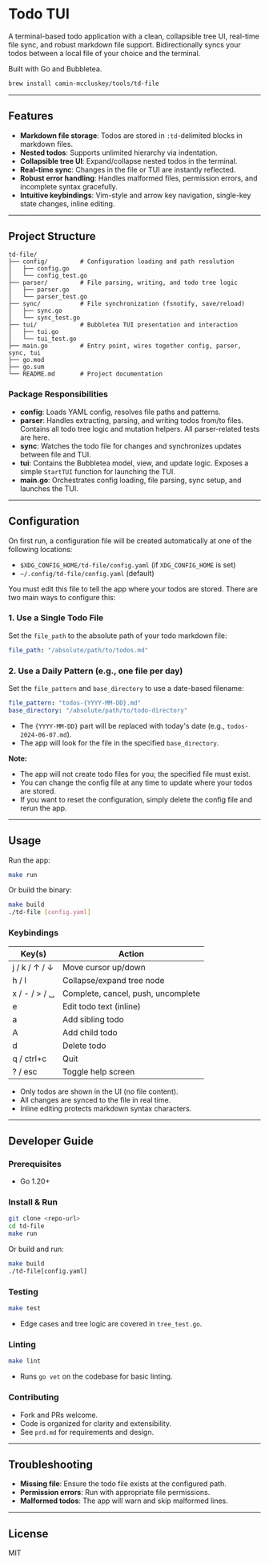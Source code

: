 # Todo TUI

A terminal-based todo application with a clean, collapsible tree UI, real-time file sync, and robust markdown file support. Bidirectionally syncs your todos between a local file of your choice and the terminal.

Built with Go and Bubbletea.

```sh
brew install camin-mccluskey/tools/td-file
```

---

## Features
- **Markdown file storage**: Todos are stored in `:td`-delimited blocks in markdown files.
- **Nested todos**: Supports unlimited hierarchy via indentation.
- **Collapsible tree UI**: Expand/collapse nested todos in the terminal.
- **Real-time sync**: Changes in the file or TUI are instantly reflected.
- **Robust error handling**: Handles malformed files, permission errors, and incomplete syntax gracefully.
- **Intuitive keybindings**: Vim-style and arrow key navigation, single-key state changes, inline editing.

---

## Project Structure

```
td-file/
├── config/         # Configuration loading and path resolution
│   ├── config.go
│   └── config_test.go
├── parser/         # File parsing, writing, and todo tree logic
│   ├── parser.go
│   └── parser_test.go
├── sync/           # File synchronization (fsnotify, save/reload)
│   ├── sync.go
│   └── sync_test.go
├── tui/            # Bubbletea TUI presentation and interaction
│   ├── tui.go
│   └── tui_test.go
├── main.go         # Entry point, wires together config, parser, sync, tui
├── go.mod
├── go.sum
└── README.md       # Project documentation
```

### Package Responsibilities

- **config**:  Loads YAML config, resolves file paths and patterns.
- **parser**:  Handles extracting, parsing, and writing todos from/to files. Contains all todo tree logic and mutation helpers. All parser-related tests are here.
- **sync**:    Watches the todo file for changes and synchronizes updates between file and TUI.
- **tui**:     Contains the Bubbletea model, view, and update logic. Exposes a simple `StartTUI` function for launching the TUI.
- **main.go**: Orchestrates config loading, file parsing, sync setup, and launches the TUI.

---

## Configuration

On first run, a configuration file will be created automatically at one of the following locations:

- `$XDG_CONFIG_HOME/td-file/config.yaml` (if `XDG_CONFIG_HOME` is set)
- `~/.config/td-file/config.yaml` (default)

You must edit this file to tell the app where your todos are stored. There are two main ways to configure this:

### 1. Use a Single Todo File
Set the `file_path` to the absolute path of your todo markdown file:

```yaml
file_path: "/absolute/path/to/todos.md"
```

### 2. Use a Daily Pattern (e.g., one file per day)
Set the `file_pattern` and `base_directory` to use a date-based filename:

```yaml
file_pattern: "todos-{YYYY-MM-DD}.md"
base_directory: "/absolute/path/to/todo-directory"
```

- The `{YYYY-MM-DD}` part will be replaced with today's date (e.g., `todos-2024-06-07.md`).
- The app will look for the file in the specified `base_directory`.

**Note:**
- The app will not create todo files for you; the specified file must exist.
- You can change the config file at any time to update where your todos are stored.
- If you want to reset the configuration, simply delete the config file and rerun the app.

---

## Usage
Run the app:

```sh
make run
```

Or build the binary:

```sh
make build
./td-file [config.yaml]
```

### Keybindings
| Key(s)         | Action                                 |
| -------------- | -------------------------------------- |
| j / k / ↑ / ↓  | Move cursor up/down                    |
| h / l          | Collapse/expand tree node              |
| x / - / > / ␣  | Complete, cancel, push, uncomplete     |
| e              | Edit todo text (inline)                |
| a              | Add sibling todo                       |
| A              | Add child todo                         |
| d              | Delete todo                            |
| q / ctrl+c     | Quit                                   |
| ? / esc        | Toggle help screen                     |

- Only todos are shown in the UI (no file content).
- All changes are synced to the file in real time.
- Inline editing protects markdown syntax characters.

---

## Developer Guide

### Prerequisites
- Go 1.20+

### Install & Run
```sh
git clone <repo-url>
cd td-file
make run
```

Or build and run:

```sh
make build
./td-file[config.yaml]
```

### Testing
```sh
make test
```
- Edge cases and tree logic are covered in `tree_test.go`.

### Linting
```sh
make lint
```
- Runs `go vet` on the codebase for basic linting.

### Contributing
- Fork and PRs welcome.
- Code is organized for clarity and extensibility.
- See `prd.md` for requirements and design.

---

## Troubleshooting
- **Missing file**: Ensure the todo file exists at the configured path.
- **Permission errors**: Run with appropriate file permissions.
- **Malformed todos**: The app will warn and skip malformed lines.

---

## License
MIT 